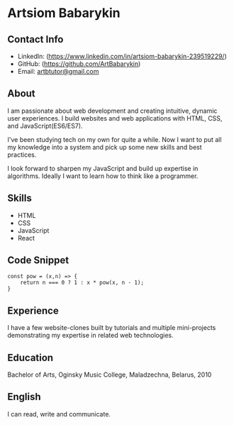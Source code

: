 # Artsiom Babarykin

## Contact Info

- LinkedIn: (https://www.linkedin.com/in/artsiom-babarykin-239519229/)
- GitHub: (https://github.com/ArtBabarykin)
- Email: artbtutor@gmail.com

## About

I am passionate about web development and creating intuitive, dynamic user experiences. I build websites and web applications with HTML, CSS, and JavaScript(ES6/ES7).

I've been studying tech on my own for quite a while. Now I want to put all my knowledge into a system and pick up some new skills and best practices.

I look forward to sharpen my JavaScript and build up expertise in algorithms. Ideally I want to learn how to think like a programmer.

## Skills

- HTML
- CSS
- JavaScript
- React

## Code Snippet

```
const pow = (x,n) => {
    return n === 0 ? 1 : x * pow(x, n - 1);
}
```

## Experience

I have a few website-clones built by tutorials and multiple mini-projects demonstrating my expertise in related web technologies.

## Education

Bachelor of Arts, Oginsky Music College, Maladzechna, Belarus, 2010

## English

I can read, write and communicate.
